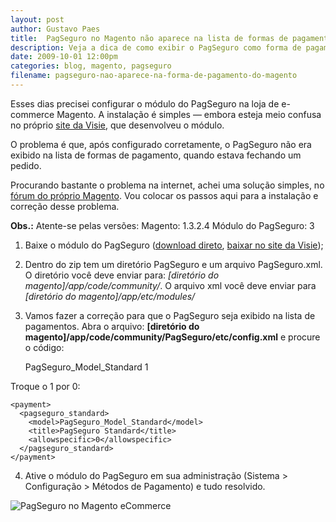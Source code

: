 ```yaml
---
layout: post
author: Gustavo Paes
title:  PagSeguro no Magento não aparece na lista de formas de pagamento
description: Veja a dica de como exibir o PagSeguro como forma de pagamento no Magento 1.3, usando o módulo da Visie.
date: 2009-10-01 12:00pm
categories: blog, magento, pagseguro
filename: pagseguro-nao-aparece-na-forma-de-pagamento-do-magento
---
```


Esses dias precisei configurar o módulo do PagSeguro na loja de e-commerce Magento. A instalação é simples &#8212; embora esteja meio confusa no próprio [site da Visie](http://visie.com.br/), que desenvolveu o módulo.

O problema é que, após configurado corretamente, o PagSeguro não era exibido na lista de formas de pagamento, quando estava fechando um pedido.

Procurando bastante o problema na internet, achei uma solução simples, no [fórum do próprio Magento](http://www.magentocommerce.com/boards/). Vou colocar os passos aqui para a instalação e correção desse problema.

**Obs.:** Atente-se pelas versões:
Magento: 1.3.2.4
Módulo do PagSeguro: 3

1. Baixe o módulo do PagSeguro ([download direto](http://visie.com.br/pagseguro/magento-v3.zip), [baixar no site da Visie](http://visie.com.br/pagseguro/magento.php));
2. Dentro do zip tem um diretório PagSeguro e um arquivo PagSeguro.xml.
O diretório você deve enviar para: _[diretório do magento]/app/code/community/_.
O arquivo xml você deve enviar para _[diretório do magento]/app/etc/modules/_
3. Vamos fazer a correção para que o PagSeguro seja exibido na lista de pagamentos.
Abra o arquivo: **[diretório do magento]/app/code/community/PagSeguro/etc/config.xml** e procure o código:

    
    <payment>
      <pagseguro_standard>
        <model>PagSeguro_Model_Standard</model>
        <title>PagSeguro Standard</title>
        <allowspecific>1</allowspecific>
      </pagseguro_standard>
    </payment>
    

Troque o 1 por 0:

    
    <payment>
      <pagseguro_standard>
        <model>PagSeguro_Model_Standard</model>
        <title>PagSeguro Standard</title>
        <allowspecific>0</allowspecific>
      </pagseguro_standard>
    </payment>
    

4. Ative o módulo do PagSeguro em sua administração (Sistema > Configuração > Métodos de Pagamento) e tudo resolvido.

![](//gustavopaes.net/images/posts/2010/11/tumblr_kqu30iliUK1qzmums.jpg "PagSeguro no Magento eCommerce")


